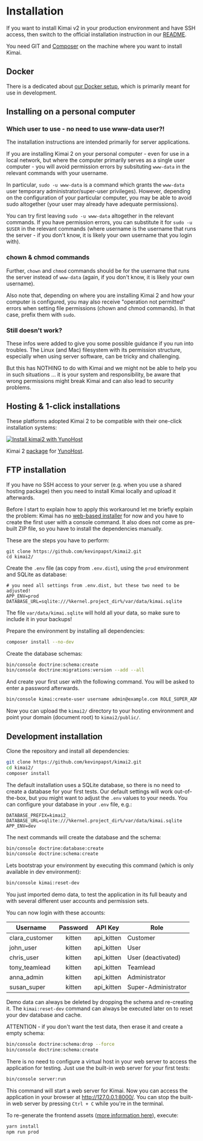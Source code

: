 # Installation

If you want to install Kimai v2 in your production environment and have SSH access, then switch to the official 
installation instruction in our [README](https://github.com/kevinpapst/kimai2/#installation).

You need GIT and [Composer](https://getcomposer.org/doc/00-intro.md) on the machine where you want to install Kimai. 

## Docker

There is a dedicated about [our Docker setup](docker.md), which is primarily meant for use in development. 

## Installing on a personal computer

### Which user to use - no need to use www-data user?!

The installation instructions are intended primarily for server applications. 

If you are installing Kimai 2 on your personal computer - even for use in a local network, but where the computer primarily 
serves as a single user computer - you will avoid permission errors by subsituting `www-data` in the relevant commands with your username.

In particular, `sudo -u www-data` is a command which grants the `www-data` user temporary administrator/super-user privileges). 
However, depending on the configuration of your particular computer, you may be able to avoid sudo altogether (your user 
may already have adequate permissions).

You can try first leaving `sudo -u www-data` altogether in the relevant commands. 
If you have permission errors, you can substitute it for `sudo -u $USER` in the relevant commands (where username is the 
username that runs the server - if you don't know, it is likely your own username that you login with).

### chown & chmod commands

Further, `chown` and `chmod` commands should be for the username that runs the server instead of `www-data` (again, if you 
don't know, it is likely your own username).

Also note that, depending on where you are installing Kimai 2 and how your computer is configured, you may also receive 
"operation not permitted" errors when setting file permissions (chown and chmod commands). 
In that case, prefix them with `sudo`.

### Still doesn't work?

These infos were added to give you some possible guidance if you run into troubles. The Linux (and Mac) filesystem 
with its permission structure, especially when using server software, can be tricky and challenging.

But this has NOTHING to do with Kimai and we might not be able to help you in such situations ... it is your system and 
responsibility, be aware that wrong permissions might break Kimai and can also lead to security problems.

## Hosting & 1-click installations

These platforms adopted Kimai 2 to be compatible with their one-click installation systems:

[![Install kimai2 with YunoHost](https://install-app.yunohost.org/install-with-yunohost.png)](https://install-app.yunohost.org/?app=kimai2)

Kimai 2 [package](https://github.com/YunoHost-Apps/kimai2_ynh) for [YunoHost](https://yunohost.org).
 
## FTP installation

If you have no SSH access to your server (e.g. when you use a shared hosting package) then you need to install Kimai locally and upload it afterwards.

Before I start to explain how to apply this workaround let me briefly explain the problem:
Kimai has no [web-based installer](https://github.com/kevinpapst/kimai2/issues/209) for now and you have to create the first user with a console command.
It also does not come as pre-built ZIP file, so you have to install the dependencies manually.

These are the steps you have to perform:

```
git clone https://github.com/kevinpapst/kimai2.git
cd kimai2/
```

Create the `.env` file (as copy from `.env.dist`), using the `prod` environment and SQLite as database:
```
# you need all settings from .env.dist, but these two need to be adjusted!
APP_ENV=prod
DATABASE_URL=sqlite:///%kernel.project_dir%/var/data/kimai.sqlite
```
The file `var/data/kimai.sqlite` will hold all your data, so make sure to include it in your backups!

Prepare the environment by installing all dependencies:

```bash
composer install --no-dev
```

Create the database schemas:
```bash
bin/console doctrine:schema:create
bin/console doctrine:migrations:version --add --all
```

And create your first user with the following command. You will be asked to enter a password afterwards.

```bash
bin/console kimai:create-user username admin@example.com ROLE_SUPER_ADMIN
```

Now you can upload the `kimai2/` directory to your hosting environment and point your domain (document root) to `kimai2/public/`.

## Development installation

Clone the repository and install all dependencies:

```bash
git clone https://github.com/kevinpapst/kimai2.git
cd kimai2/
composer install
```

The default installation uses a SQLite database, so there is no need to create a database for your first tests.
Our default settings will work out-of-the-box, but you might want to adjust the `.env` values to your needs.
You can configure your database in your `.env` file, e.g.:
```
DATABASE_PREFIX=kimai2_
DATABASE_URL=sqlite:///%kernel.project_dir%/var/data/kimai.sqlite
APP_ENV=dev
```

The next commands will create the database and the schema:
```bash
bin/console doctrine:database:create
bin/console doctrine:schema:create
```

Lets bootstrap your environment by executing this command (which is only available in dev environment):
```bash
bin/console kimai:reset-dev
```

You just imported demo data, to test the application in its full beauty and with several different user accounts and permission sets.

You can now login with these accounts:

| Username | Password | API Key | Role |
|---|:---:|:---:|---|
| clara_customer| kitten | api_kitten |Customer |
| john_user| kitten | api_kitten |User |
| chris_user| kitten | api_kitten |User (deactivated) |
| tony_teamlead| kitten | api_kitten |Teamlead |
| anna_admin| kitten | api_kitten |Administrator |
| susan_super| kitten | api_kitten |Super-Administrator |

Demo data can always be deleted by dropping the schema and re-creating it.
The `kimai:reset-dev` command can always be executed later on to reset your dev database and cache.

ATTENTION - if you don't want the test data, then erase it and create a empty schema:

```bash
bin/console doctrine:schema:drop --force
bin/console doctrine:schema:create
```

There is no need to configure a virtual host in your web server to access the application for testing.
Just use the built-in web server for your first tests:

```bash
bin/console server:run
```

This command will start a web server for Kimai. Now you can access the application in your browser at <http://127.0.0.1:8000/>.
You can stop the built-in web server by pressing `Ctrl + C` while you're in the terminal.

To re-generate the frontend assets ([more information here](var/docs/developers.md)), execute:
```bash
yarn install
npm run prod
```
